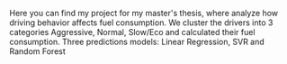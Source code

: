 Here you can find my project for my master's thesis, where analyze how driving behavior affects fuel consumption. 
We cluster the drivers into 3 categories Aggressive, Normal, Slow/Eco and calculated their fuel consumption. 
Three predictions models: Linear Regression, SVR and Random Forest
